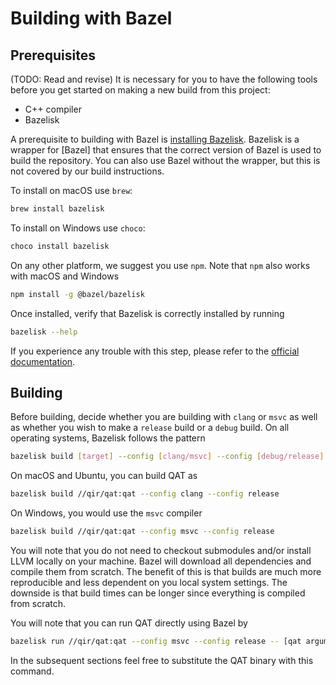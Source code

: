 # Building with Bazel

## Prerequisites

(TODO: Read and revise) It is necessary for you to have the following tools before you get started on
making a new build from this project:

- C++ compiler
- Bazelisk

A prerequisite to building with Bazel is [installing Bazelisk](https://www.npmjs.com/package/@bazel/bazelisk). Bazelisk is a wrapper for [Bazel] that ensures that the correct version of Bazel is used to build the repository. You can also use Bazel without the wrapper, but this is not covered by our build instructions.

To install on macOS use `brew`:

```sh
brew install bazelisk
```

To install on Windows use `choco`:

```sh
choco install bazelisk
```

On any other platform, we suggest you use `npm`. Note that `npm` also works with macOS and Windows

```sh
npm install -g @bazel/bazelisk
```

Once installed, verify that Bazelisk is correctly installed by running

```sh
bazelisk --help
```

If you experience any trouble with this step, please refer to the [official documentation](https://www.npmjs.com/package/@bazel/bazelisk).

## Building

Before building, decide whether you are building with `clang` or `msvc` as well as whether you wish to make a `release` build or a `debug` build. On all operating systems, Bazelisk follows the pattern

```sh
bazelisk build [target] --config [clang/msvc] --config [debug/release]
```

On macOS and Ubuntu, you can build QAT as

```sh
bazelisk build //qir/qat:qat --config clang --config release
```

On Windows, you would use the `msvc` compiler

```sh
bazelisk build //qir/qat:qat --config msvc --config release
```

You will note that you do not need to checkout submodules and/or install LLVM locally on your machine. Bazel will download all dependencies and compile them from scratch. The benefit of this is that builds are much more reproducible and less dependent on you local system settings. The downside is that build times can be longer since everything is compiled from scratch.

You will note that you can run QAT directly using Bazel by

```sh
bazelisk run //qir/qat:qat --config msvc --config release -- [qat arguments]
```

In the subsequent sections feel free to substitute the QAT binary with this command.
